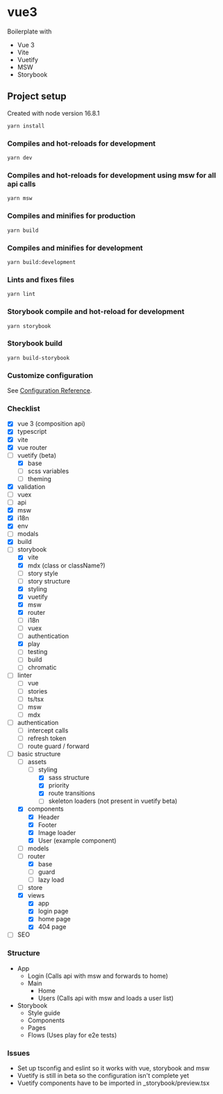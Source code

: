 # vue3

Boilerplate with
- Vue 3
- Vite
- Vuetify
- MSW
- Storybook

## Project setup

Created with node version 16.8.1
```
yarn install
```

### Compiles and hot-reloads for development
```
yarn dev
```

### Compiles and hot-reloads for development using msw for all api calls
```
yarn msw
```

### Compiles and minifies for production
```
yarn build
```

### Compiles and minifies for development
```
yarn build:development
```

### Lints and fixes files
```
yarn lint
```

### Storybook compile and hot-reload for development
```
yarn storybook
```

### Storybook build
```
yarn build-storybook
```
### Customize configuration
See [Configuration Reference](https://cli.vuejs.org/config/).

### Checklist

- [x] vue 3 (composition api)
- [x] typescript
- [x] vite
- [x] vue router
- [ ] vuetify (beta)
  - [x] base
  - [ ] scss variables
  - [ ] theming
- [x] validation
- [ ] vuex
- [ ] api
- [x] msw
- [x] i18n
- [x] env
- [ ] modals
- [x] build
- [ ] storybook
  - [x] vite
  - [x] mdx (class or className?)
  - [ ] story style
  - [ ] story structure
  - [x] styling
  - [x] vuetify
  - [x] msw
  - [x] router
  - [ ] i18n
  - [ ] vuex
  - [ ] authentication
  - [x] play
  - [ ] testing
  - [ ] build
  - [ ] chromatic
- [ ] linter
  - [ ] vue
  - [ ] stories
  - [ ] ts/tsx
  - [ ] msw
  - [ ] mdx
- [ ] authentication
  - [ ] intercept calls
  - [ ] refresh token
  - [ ] route guard / forward
- [ ] basic structure
  - [ ] assets
    - [ ] styling
      - [x] sass structure
      - [x] priority
      - [x] route transitions
      - [ ] skeleton loaders (not present in vuetify beta)
  - [x] components
    - [x] Header
    - [x] Footer
    - [x] Image loader
    - [x] User (example component)
  - [ ] models
  - [ ] router
    - [x] base
    - [ ] guard
    - [ ] lazy load
  - [ ] store
  - [x] views
    - [x] app
    - [x] login page
    - [x] home page
    - [x] 404 page
- [ ] SEO

### Structure
- App
  - Login (Calls api with msw and forwards to home)
  - Main
    - Home
    - Users (Calls api with msw and loads a user list)
- Storybook
  - Style guide
  - Components
  - Pages
  - Flows (Uses play for e2e tests)
### Issues
- Set up tsconfig and eslint so it works with vue, storybook and msw
- Vuetify is still in beta so the configuration isn't complete yet
- Vuetify components have to be imported in _storybook/preview.tsx